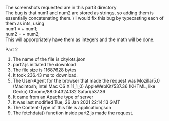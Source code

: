 The screenshots requested are in this part3 directory \
The bug is that num1 and num2 are stored as strings, so adding them is essentially concatenating them. \ 
I would fix this bug by typecasting each of them as ints, using \
num1 = + num1; \
num2 = + num2; \
This will apporpriately have them as integers and the math will be done.


Part 2 
1. The name of the file is citylots.json
2. part2.js initiated the download
3. The file size is 11687628 bytes
4. It took 236.43 ms to download.
5. The User-Agent for the browser that made the request was Mozilla/5.0 (Macintosh; Intel Mac OS X 11_1_0) AppleWebKit/537.36 (KHTML, like Gecko) Chrome/88.0.4324.182 Safari/537.36
6. It came from an Apache type of server
7. It was last modified Tue, 26 Jan 2021 22:14:13 GMT
8. The Content-Type of this file is application/json
9. The fetchdata() function inside part2.js made the request.
